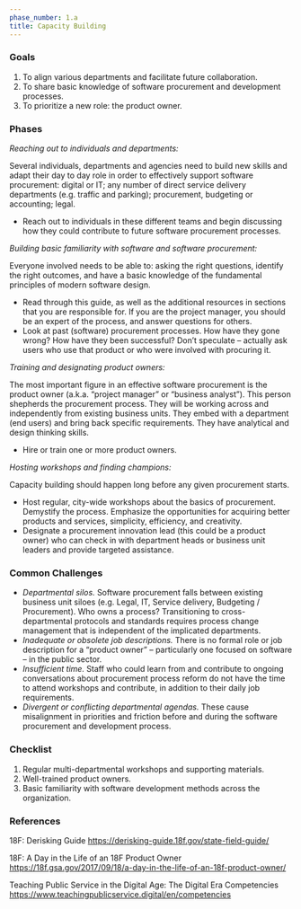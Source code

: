 ```yaml
---
phase_number: 1.a
title: Capacity Building
---
```


### Goals
1. To align various departments and facilitate future collaboration.
2. To share basic knowledge of software procurement and development processes.
3. To prioritize a new role: the product owner.


### Phases
_Reaching out to individuals and departments:_

Several individuals, departments and agencies need to build new skills and adapt their day to day role in order to effectively support software procurement: digital or IT; any number of direct service delivery departments (e.g. traffic and parking); procurement, budgeting or accounting; legal.
- Reach out to individuals in these different teams and begin discussing how they could contribute to future software procurement processes.


_Building basic familiarity with software and software procurement:_

Everyone involved needs to be able to: asking the right questions, identify the right outcomes, and have a basic knowledge of the fundamental principles of modern software design.
- Read through this guide, as well as the additional resources in sections that you are responsible for. If you are the project manager, you should be an expert of the process, and answer questions for others. 
- Look at past (software) procurement processes. How have they gone wrong? How have they been successful? Don’t speculate – actually ask users who use that product or who were involved with procuring it. 


_Training and designating product owners:_

The most important figure in an effective software procurement is the product owner (a.k.a. “project manager” or “business analyst”). This person shepherds the procurement process. They will be working across and independently from existing business units. They embed with a department (end users) and bring back specific requirements. They have analytical and design thinking skills.
- Hire or train one or more product owners.


_Hosting workshops and finding champions:_

Capacity building should happen long before any given procurement starts. 
- Host regular, city-wide workshops about the basics of procurement. Demystify the process. Emphasize the opportunities for acquiring better products and services, simplicity, efficiency, and creativity. 
- Designate a procurement innovation lead (this could be a product owner) who can check in with department heads or business unit leaders and provide targeted assistance.


### Common Challenges
- _Departmental silos._ Software procurement falls between existing business unit siloes (e.g. Legal, IT, Service delivery, Budgeting / Procurement). Who owns a process? Transitioning to cross-departmental protocols and standards requires process change management that is independent of the implicated departments.
- _Inadequate or obsolete job descriptions._ There is no formal role or job description for a “product owner” – particularly one focused on software – in the public sector.
- _Insufficient time._ Staff who could learn from and contribute to ongoing conversations about procurement process reform do not have the time to attend workshops and contribute, in addition to their daily job requirements.
- _Divergent or conflicting departmental agendas._ These cause misalignment in priorities and friction before and during the software procurement and development process.


### Checklist
1. Regular multi-departmental workshops and supporting materials.
2. Well-trained product owners.
3. Basic familiarity with software development methods across the organization.


### References
18F: Derisking Guide
https://derisking-guide.18f.gov/state-field-guide/

18F: A Day in the Life of an 18F Product Owner
https://18f.gsa.gov/2017/09/18/a-day-in-the-life-of-an-18f-product-owner/

Teaching Public Service in the Digital Age: The Digital Era Competencies
https://www.teachingpublicservice.digital/en/competencies
